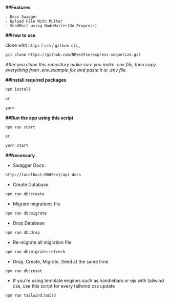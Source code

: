 **##Features**
```
- Docs Swagger
- Upload File With Multer
- SendMail using NodeMailer(On Progress)
```

**##How to use**

clone with `https` / `ssh` / `github cli`_

```sh
git clone https://github.com/NRestFzn/express-sequelize.git
```

_After you clone this repository make sure you make .env file, then copy everything from .env.example file and paste it to .env file._

**##Install required packages**

```sh
npm install

or

yarn
```
**##Run the app using this script**

```sh
npm run start

or

yarn start
```

**##Necessary**

- Swagger Docs :

```sh
http://localhost:8000/v1/api-docs
```

- Create Database

```sh
npm run db:create
```

- Migrate migrations file

```sh
npm run db:migrate
```

- Drop Database

```sh
npm run db:drop
```

- Re-migrate all migration file

```sh
npm run db:migrate:refresh
```

- Drop, Create, Migrate, Seed at the same time

```sh
npm run db:reset
```

- If you're using template engines such as handlebars or ejs with tailwind css, use this script for every tailwind css update

```sh
npm run tailwind:build
```
